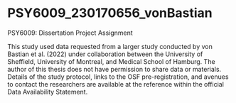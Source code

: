 # PSY6009_230170656_vonBastian
PSY6009: Dissertation Project Assignment

This study used data requested from a larger study conducted by von Bastian et al. (2022) under
collaboration between the University of Sheffield, University of Montreal, and Medical School of 
Hamburg. The author of this thesis does not have permission to share data or materials. Details of 
the study protocol, links to the OSF pre-registration, and avenues to contact the researchers are 
available at the reference within the official Data Availability Statement.
